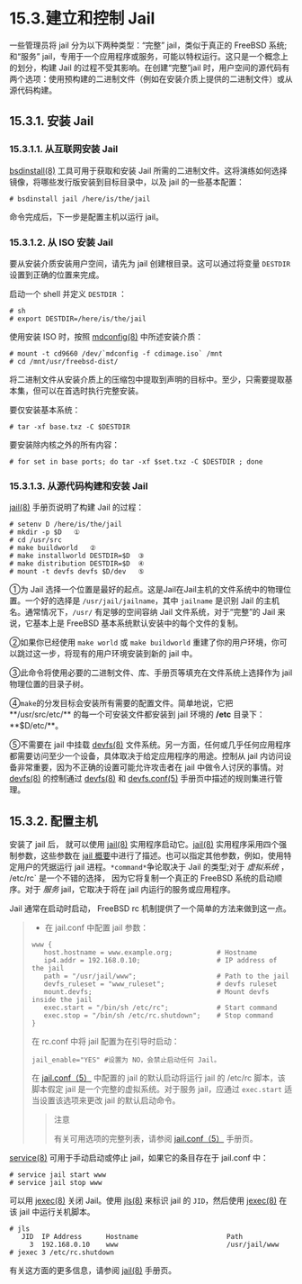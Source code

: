 # 15.3.建立和控制 Jail

一些管理员将 jail 分为以下两种类型：“完整” jail，类似于真正的 FreeBSD 系统; 和“服务” jail，专用于一个应用程序或服务，可能以特权运行。这只是一个概念上的划分，构建 Jail 的过程不受其影响。在创建“完整”jail 时，用户空间的源代码有两个选项：使用预构建的二进制文件（例如在安装介质上提供的二进制文件）或从源代码构建。

## 15.3.1. 安装 Jail

### 15.3.1.1. 从互联网安装 Jail

[bsdinstall(8)](https://www.freebsd.org/cgi/man.cgi?query=bsdinstall\&sektion=8\&format=html) 工具可用于获取和安装 Jail 所需的二进制文件。这将演练如何选择镜像，将哪些发行版安装到目标目录中，以及 jail 的一些基本配置：

```
# bsdinstall jail /here/is/the/jail
```

命令完成后，下一步是配置主机以运行 jail。

### 15.3.1.2. 从 ISO 安装 Jail

要从安装介质安装用户空间，请先为 jail 创建根目录。这可以通过将变量 `DESTDIR` 设置到正确的位置来完成。

启动一个 shell 并定义 `DESTDIR` ：

```
# sh
# export DESTDIR=/here/is/the/jail
```

使用安装 ISO 时，按照 [mdconfig(8)](https://www.freebsd.org/cgi/man.cgi?query=mdconfig\&sektion=8\&format=html) 中所述安装介质：

```
# mount -t cd9660 /dev/`mdconfig -f cdimage.iso` /mnt
# cd /mnt/usr/freebsd-dist/
```

将二进制文件从安装介质上的压缩包中提取到声明的目标中。至少，只需要提取基本集，但可以在首选时执行完整安装。

要仅安装基本系统：

```
# tar -xf base.txz -C $DESTDIR
```

要安装除内核之外的所有内容：

```
# for set in base ports; do tar -xf $set.txz -C $DESTDIR ; done
```

### 15.3.1.3. 从源代码构建和安装 Jail

[jail(8)](https://www.freebsd.org/cgi/man.cgi?query=jail\&sektion=8\&format=html) 手册页说明了构建 Jail 的过程：

```
# setenv D /here/is/the/jail
# mkdir -p $D   ①
# cd /usr/src   
# make buildworld   ②  
# make installworld DESTDIR=$D  ③
# make distribution DESTDIR=$D  ④
# mount -t devfs devfs $D/dev   ⑤
```

①为 Jail 选择一个位置是最好的起点。这是Jail在Jail主机的文件系统中的物理位置。一个好的选择是 `/usr/jail/jailname`，其中 `jailname` 是识别 Jail 的主机名。通常情况下，`/usr/` 有足够的空间容纳 Jail 文件系统，对于“完整”的 Jail 来说，它基本上是 FreeBSD 基本系统默认安装中的每个文件的复制。              

②如果你已经使用 `make world` 或 `make buildworld` 重建了你的用户环境，你可以跳过这一步，将现有的用户环境安装到新的 jail 中。                                         

③此命令将使用必要的二进制文件、库、手册页等填充在文件系统上选择作为 jail 物理位置的目录子树。

④`make`的分发目标会安装所有需要的配置文件。简单地说，它把 \*\*/usr/src/etc/** 的每一个可安装文件都安装到 jail 环境的 **/etc** 目录下：**$D/etc/\*\*。

⑤不需要在 jail 中挂载 [devfs(8)](https://www.freebsd.org/cgi/man.cgi?query=devfs\&sektion=8\&format=html) 文件系统。另一方面，任何或几乎任何应用程序都需要访问至少一个设备，具体取决于给定应用程序的用途。控制从 jail 内访问设备非常重要，因为不正确的设置可能允许攻击者在 jail 中做令人讨厌的事情。对 [devfs(8)](https://www.freebsd.org/cgi/man.cgi?query=devfs\&sektion=8\&format=html) 的控制通过 [devfs(8)](https://www.freebsd.org/cgi/man.cgi?query=devfs\&sektion=8\&format=html) 和 [devfs.conf(5)](https://www.freebsd.org/cgi/man.cgi?query=devfs.conf\&sektion=5\&format=html) 手册页中描述的规则集进行管理。 

## 15.3.2. 配置主机

安装了 jail 后， 就可以使用 [jail(8)](https://www.freebsd.org/cgi/man.cgi?query=jail\&sektion=8\&format=html) 实用程序启动它。[jail(8)](https://www.freebsd.org/cgi/man.cgi?query=jail\&sektion=8\&format=html) 实用程序采用四个强制参数，这些参数在 [jail 概要](https://docs.freebsd.org/en/books/handbook/Jail/#Jail-synopsis)中进行了描述。也可以指定其他参数，例如，使用特定用户的凭据运行 jail 进程。`*command*`争论取决于 Jail 的类型;对于 _虚拟系统_ ， /etc/rc` 是一个不错的选择， 因为它将复制一个真正的 FreeBSD 系统的启动顺序。对于 _服务_  jail，它取决于将在 jail 内运行的服务或应用程序。

Jail 通常在启动时启动， FreeBSD rc 机制提供了一个简单的方法来做到这一点。

>*   在 jail.conf 中配置 jail 参数：
>
>```
>www {
>    host.hostname = www.example.org;           # Hostname
>    ip4.addr = 192.168.0.10;                   # IP address of the jail
>    path = "/usr/jail/www";                    # Path to the jail
>    devfs_ruleset = "www_ruleset";             # devfs ruleset
>    mount.devfs;                               # Mount devfs inside the jail
>    exec.start = "/bin/sh /etc/rc";            # Start command
>    exec.stop = "/bin/sh /etc/rc.shutdown";    # Stop command
>}
>```
>
>
>在 rc.conf 中将 jail 配置为在引导时启动：
>
>```
>jail_enable="YES" #设置为 NO，会禁止启动任何 Jail。
>```
>在 [jail.conf（5）](https://www.freebsd.org/cgi/man.cgi?query=jail.conf&sektion=5&format=html) 中配置的 jail 的默认启动将运行 jail 的 /etc/rc 脚本，该脚本假定 jail 是一个完整的虚拟系统。对于服务 jail，应通过 `exec.start` 适当设置该选项来更改 jail 的默认启动命令。
>
>>注意
>>
>>有关可用选项的完整列表，请参阅 [jail.conf（5）](https://www.freebsd.org/cgi/man.cgi?query=jail.conf&sektion=5&format=html) 手册页。

[service(8)](https://www.freebsd.org/cgi/man.cgi?query=service&sektion=8&format=html) 可用于手动启动或停止 jail，如果它的条目存在于 jail.conf 中：

```
# service jail start www
# service jail stop www
```
可以用 [jexec(8)](https://www.freebsd.org/cgi/man.cgi?query=jexec&sektion=8&format=html) 关闭 Jail。使用 [jls(8)](https://www.freebsd.org/cgi/man.cgi?query=jls&sektion=8&format=html) 来标识 jail 的 `JID`，然后使用 [jexec(8)](https://www.freebsd.org/cgi/man.cgi?query=jexec&sektion=8&format=html) 在该 jail 中运行关机脚本。

```
# jls
   JID  IP Address      Hostname                      Path
     3  192.168.0.10    www                           /usr/jail/www
# jexec 3 /etc/rc.shutdown
```
有关这方面的更多信息，请参阅 [jail(8)](https://www.freebsd.org/cgi/man.cgi?query=jail&sektion=8&format=html) 手册页。
